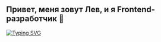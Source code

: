 ## Привет, меня зовут Лев, и я Frontend-разработчик 👋
[![Typing SVG](https://readme-typing-svg.herokuapp.com?color=%2336BCF7&lines=Frontend+разработчик)](https://git.io/typing-svg)
<!--
**DamarooWork/DamarooWork** is a ✨ _special_ ✨ repository because its `README.md` (this file) appears on your GitHub profile.

Here are some ideas to get you started:

- 🔭 I’m currently working on ...
- 🌱 I’m currently learning ...
- 👯 I’m looking to collaborate on ...
- 🤔 I’m looking for help with ...
- 💬 Ask me about ...
- 📫 How to reach me: ...
- 😄 Pronouns: ...
- ⚡ Fun fact: ...
-->

